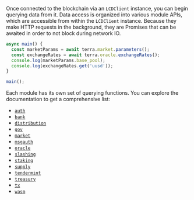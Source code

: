 Once connected to the blockchain via an `LCDClient` instance, you can begin querying data from it. Data access is organized into various module APIs, which are accessible from within the `LCDClient` instance. Because they make HTTP requests in the background, they are Promises that can be awaited in order to not block during network IO.

```ts
async main() {
  const marketParams = await terra.market.parameters();
  const exchangeRates = await terra.oracle.exchangeRates();
  console.log(marketParams.base_pool);
  console.log(exchangeRates.get('uusd'));
}

main();
```

Each module has its own set of querying functions. You can explore the documentation to get a comprehensive list:

- [`auth`](https://terra-project.github.io/terra.js/classes/authapi.html)
- [`bank`](https://terra-project.github.io/terra.js/classes/bankapi.html)
- [`distribution`](https://terra-project.github.io/terra.js/classes/distributionapi.html)
- [`gov`](https://terra-project.github.io/terra.js/classes/distributionapi.html)
- [`market`](https://terra-project.github.io/terra.js/classes/marketapi.html)
- [`msgauth`](https://terra-project.github.io/terra.js/classes/msgauthapi.html)
- [`oracle`](https://terra-project.github.io/terra.js/classes/oracleapi.html)
- [`slashing`](https://terra-project.github.io/terra.js/classes/slashingapi.html)
- [`staking`](https://terra-project.github.io/terra.js/classes/stakingapi.html)
- [`supply`](https://terra-project.github.io/terra.js/classes/supplyapi.html)
- [`tendermint`](https://terra-project.github.io/terra.js/classes/tendermintapi.html)
- [`treasury`](https://terra-project.github.io/terra.js/classes/treasuryapi.html)
- [`tx`](https://terra-project.github.io/terra.js/classes/txapi.html)
- [`wasm`](https://terra-project.github.io/terra.js/classes/wasmapi.html)
